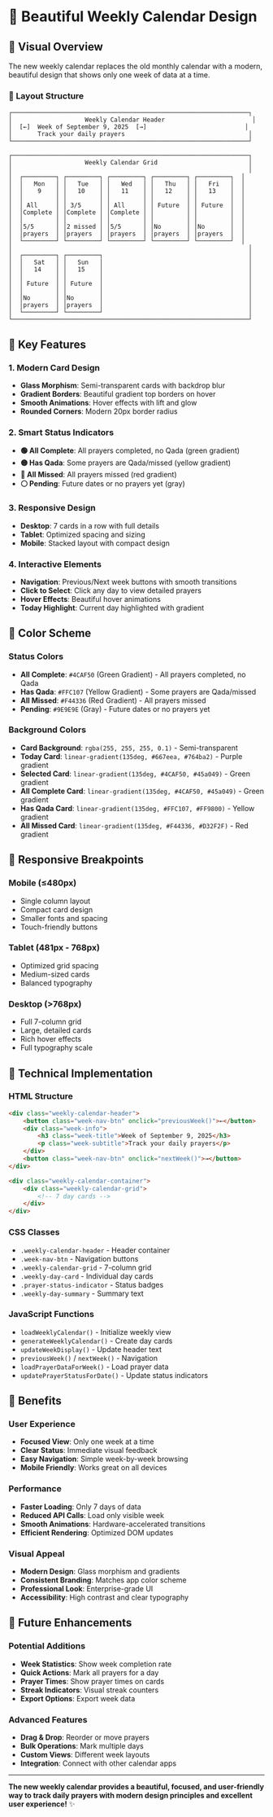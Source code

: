# 📅 Beautiful Weekly Calendar Design

## 🎨 Visual Overview

The new weekly calendar replaces the old monthly calendar with a modern, beautiful design that shows only one week of data at a time.

### 📱 Layout Structure

```
┌─────────────────────────────────────────────────────────────────┐
│                    Weekly Calendar Header                        │
│  [←]  Week of September 9, 2025  [→]                           │
│       Track your daily prayers                                  │
└─────────────────────────────────────────────────────────────────┘

┌─────────────────────────────────────────────────────────────────┐
│                    Weekly Calendar Grid                         │
│                                                                 │
│  ┌─────────┐ ┌─────────┐ ┌─────────┐ ┌─────────┐ ┌─────────┐  │
│  │   Mon   │ │   Tue   │ │   Wed   │ │   Thu   │ │   Fri   │  │
│  │    9    │ │   10    │ │   11    │ │   12    │ │   13    │  │
│  │         │ │         │ │         │ │         │ │         │  │
│  │ All     │ │ 3/5     │ │ All     │ │ Future  │ │ Future  │  │
│  │Complete │ │Complete │ │Complete │ │         │ │         │  │
│  │         │ │         │ │         │ │         │ │         │  │
│  │5/5      │ │2 missed │ │5/5      │ │No       │ │No       │  │
│  │prayers  │ │prayers  │ │prayers  │ │prayers  │ │prayers  │  │
│  └─────────┘ └─────────┘ └─────────┘ └─────────┘ └─────────┘  │
│                                                                 │
│  ┌─────────┐ ┌─────────┐                                        │
│  │   Sat   │ │   Sun   │                                        │
│  │   14    │ │   15    │                                        │
│  │         │ │         │                                        │
│  │ Future  │ │ Future  │                                        │
│  │         │ │         │                                        │
│  │No       │ │No       │                                        │
│  │prayers  │ │prayers  │                                        │
│  └─────────┘ └─────────┘                                        │
└─────────────────────────────────────────────────────────────────┘
```

## 🎯 Key Features

### 1. **Modern Card Design**
- **Glass Morphism**: Semi-transparent cards with backdrop blur
- **Gradient Borders**: Beautiful gradient top borders on hover
- **Smooth Animations**: Hover effects with lift and glow
- **Rounded Corners**: Modern 20px border radius

### 2. **Smart Status Indicators**
- **🟢 All Complete**: All prayers completed, no Qada (green gradient)
- **🟡 Has Qada**: Some prayers are Qada/missed (yellow gradient)
- **🔴 All Missed**: All prayers missed (red gradient)
- **⚪ Pending**: Future dates or no prayers yet (gray)

### 3. **Responsive Design**
- **Desktop**: 7 cards in a row with full details
- **Tablet**: Optimized spacing and sizing
- **Mobile**: Stacked layout with compact design

### 4. **Interactive Elements**
- **Navigation**: Previous/Next week buttons with smooth transitions
- **Click to Select**: Click any day to view detailed prayers
- **Hover Effects**: Beautiful hover animations
- **Today Highlight**: Current day highlighted with gradient

## 🎨 Color Scheme

### Status Colors
- **All Complete**: `#4CAF50` (Green Gradient) - All prayers completed, no Qada
- **Has Qada**: `#FFC107` (Yellow Gradient) - Some prayers are Qada/missed
- **All Missed**: `#F44336` (Red Gradient) - All prayers missed
- **Pending**: `#9E9E9E` (Gray) - Future dates or no prayers yet

### Background Colors
- **Card Background**: `rgba(255, 255, 255, 0.1)` - Semi-transparent
- **Today Card**: `linear-gradient(135deg, #667eea, #764ba2)` - Purple gradient
- **Selected Card**: `linear-gradient(135deg, #4CAF50, #45a049)` - Green gradient
- **All Complete Card**: `linear-gradient(135deg, #4CAF50, #45a049)` - Green gradient
- **Has Qada Card**: `linear-gradient(135deg, #FFC107, #FF9800)` - Yellow gradient
- **All Missed Card**: `linear-gradient(135deg, #F44336, #D32F2F)` - Red gradient

## 📱 Responsive Breakpoints

### Mobile (≤480px)
- Single column layout
- Compact card design
- Smaller fonts and spacing
- Touch-friendly buttons

### Tablet (481px - 768px)
- Optimized grid spacing
- Medium-sized cards
- Balanced typography

### Desktop (>768px)
- Full 7-column grid
- Large, detailed cards
- Rich hover effects
- Full typography scale

## 🔧 Technical Implementation

### HTML Structure
```html
<div class="weekly-calendar-header">
    <button class="week-nav-btn" onclick="previousWeek()">←</button>
    <div class="week-info">
        <h3 class="week-title">Week of September 9, 2025</h3>
        <p class="week-subtitle">Track your daily prayers</p>
    </div>
    <button class="week-nav-btn" onclick="nextWeek()">→</button>
</div>

<div class="weekly-calendar-container">
    <div class="weekly-calendar-grid">
        <!-- 7 day cards -->
    </div>
</div>
```

### CSS Classes
- `.weekly-calendar-header` - Header container
- `.week-nav-btn` - Navigation buttons
- `.weekly-calendar-grid` - 7-column grid
- `.weekly-day-card` - Individual day cards
- `.prayer-status-indicator` - Status badges
- `.weekly-day-summary` - Summary text

### JavaScript Functions
- `loadWeeklyCalendar()` - Initialize weekly view
- `generateWeeklyCalendar()` - Create day cards
- `updateWeekDisplay()` - Update header text
- `previousWeek()` / `nextWeek()` - Navigation
- `loadPrayerDataForWeek()` - Load prayer data
- `updatePrayerStatusForDate()` - Update status indicators

## 🚀 Benefits

### User Experience
- **Focused View**: Only one week at a time
- **Clear Status**: Immediate visual feedback
- **Easy Navigation**: Simple week-by-week browsing
- **Mobile Friendly**: Works great on all devices

### Performance
- **Faster Loading**: Only 7 days of data
- **Reduced API Calls**: Load only visible week
- **Smooth Animations**: Hardware-accelerated transitions
- **Efficient Rendering**: Optimized DOM updates

### Visual Appeal
- **Modern Design**: Glass morphism and gradients
- **Consistent Branding**: Matches app color scheme
- **Professional Look**: Enterprise-grade UI
- **Accessibility**: High contrast and clear typography

## 🎯 Future Enhancements

### Potential Additions
- **Week Statistics**: Show week completion rate
- **Quick Actions**: Mark all prayers for a day
- **Prayer Times**: Show prayer times on cards
- **Streak Indicators**: Visual streak counters
- **Export Options**: Export week data

### Advanced Features
- **Drag & Drop**: Reorder or move prayers
- **Bulk Operations**: Mark multiple days
- **Custom Views**: Different week layouts
- **Integration**: Connect with other calendar apps

---

**The new weekly calendar provides a beautiful, focused, and user-friendly way to track daily prayers with modern design principles and excellent user experience!** ✨
